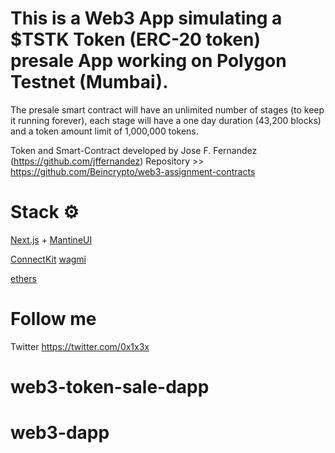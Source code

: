# This is a Web3 App simulating a $TSTK Token (ERC-20 token) presale App working on Polygon Testnet (Mumbai).

The presale smart contract will have an unlimited number of stages (to keep it running forever), each stage will have a one day duration (43,200 blocks) and a token amount limit of 1,000,000 tokens.

Token and Smart-Contract developed by Jose F. Fernandez (https://github.com/jffernandez)
Repository >> https://github.com/Beincrypto/web3-assignment-contracts

# Stack ⚙️

[Next.js](https://nextjs.org) + [MantineUI](https://mantine.dev/)

[ConnectKit](https://docs.family.co/connectkit)
[wagmi](https://wagmi.sh)

[ethers](https://ethers.org/)

# Follow me

Twitter https://twitter.com/0x1x3x
# web3-token-sale-dapp
# web3-dapp
